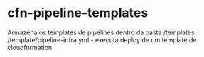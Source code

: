 # cfn-pipeline-templates

Armazena os templates de pipelines dentro da pasta /templates
/template/pipeline-infra.yml - executa deploy de um template de cloudformation
